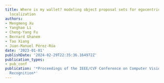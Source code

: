 ```yaml
---
title: Where is my wallet? modeling object proposal sets for egocentric visual query
  localization
authors:
- Mengmeng Xu
- Yanghao Li
- Cheng-Yang Fu
- Bernard Ghanem
- Tao Xiang
- Juan-Manuel Pérez-Rúa
date: '2023-01-01'
publishDate: '2024-02-29T22:35:36.164972Z'
publication_types:
- pub_conf
publication: '*Proceedings of the IEEE/CVF Conference on Computer Vision and Pattern
  Recognition*'
---
```


